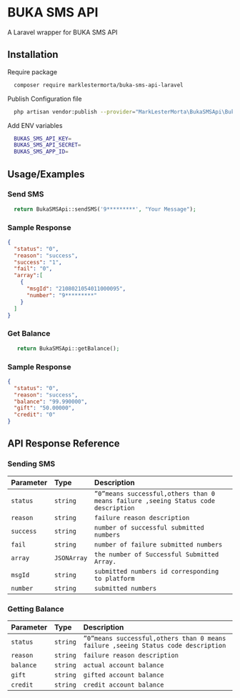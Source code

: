 
# BUKA SMS API 

A Laravel wrapper for BUKA SMS API


## Installation

Require package

```bash
  composer require marklestermorta/buka-sms-api-laravel
```

Publish Configuration file

```bash
  php artisan vendor:publish --provider="MarkLesterMorta\BukaSMSApi\BukaSMSApiServiceProvider"
```

Add ENV variables

```bash
  BUKAS_SMS_API_KEY=
  BUKAS_SMS_API_SECRET=
  BUKAS_SMS_APP_ID=
```


## Usage/Examples
### Send SMS

```php
  return BukaSMSApi::sendSMS('9*********', "Your Message");
```

### Sample Response

```json
{
  "status": "0",
  "reason": "success",
  "success": "1",
  "fail": "0",
  "array":[
    {
      "msgId": "2108021054011000095",
      "number": "9*********"
    }
  ]
}
```




### Get Balance

```php
   return BukaSMSApi::getBalance();
```

### Sample Response

```json
{
  "status": "0",
  "reason": "success",
  "balance": "99.990000",
  "gift": "50.00000",
  "credit": "0"
}
```
## API Response Reference

### Sending SMS

| Parameter | Type     | Description                |
| :-------- | :------- | :------------------------- |
| `status` | `string` | `”0”means successful,others than 0 means failure ,seeing Status code description` |
| `reason` | `string` | `failure reason description` |
| `success` | `string` | `number of successful submitted numbers` |
| `fail` | `string` | `number of failure submitted numbers` |
| `array` | `JSONArray` | `the number of Successful Submitted Array.` |
| `msgId` | `string` | `submitted numbers id corresponding to platform` |
| `number` | `string` | `submitted numbers` |

### Getting Balance

| Parameter | Type     | Description                |
| :-------- | :------- | :------------------------- |
| `status` | `string` | `”0”means successful,others than 0 means failure ,seeing Status code description` |
| `reason` | `string` | `failure reason description` |
| `balance` | `string` | `actual account balance` |
| `gift` | `string` | `gifted account balance` |
| `credit` | `string` | `credit account balance` |
